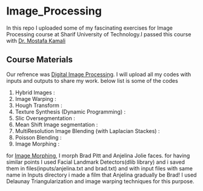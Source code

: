# Image_Processing
In this repo I uploaded some of my fascinating exercises for Image Processing course at Sharif University of Technology.I passed this course with [Dr. Mostafa Kamali](https://scholar.google.com/citations?user=nd2wWvoAAAAJ&hl=en)
## Course Materials 
Our refrence was [Digital Image Processing](https://www.amazon.com/Digital-Image-Processing-Rafael-Gonzalez/dp/0133356728). I will upload all my codes with inputs and outputs to share my work. below list is some of the codes
1. Hybrid Images :
2. Image Warping :
3. Hough Transform :
4. Texture Synthesis (Dynamic Programming) :
5. Slic Oversegmentation :
6. Mean Shift Image segmentation :
7. MultiResolution Image Blending (with Laplacian Stackes) :
8. Poisson Blending :
9. Image Morphing :
  
  for [Image Morphing](https://learnopencv.com/face-morph-using-opencv-cpp-python/), I morph Brad Pitt and Anjelina Jolie faces. for having similar points I used Facial Landmark     Detectors(dlib library) and i saved them in files(inputs/anjelina.txt and brad.txt) and with input files with same name in Inputs directory i made a film that Anjelina gradually   be Brad!
  I used Delaunay Triangularization and image warping techniques for this purpose.

 
 




